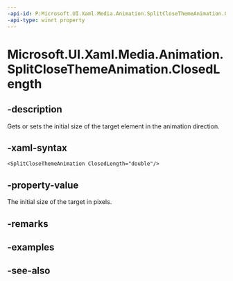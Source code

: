 ```yaml
---
-api-id: P:Microsoft.UI.Xaml.Media.Animation.SplitCloseThemeAnimation.ClosedLength
-api-type: winrt property
---
```


<!-- Property syntax
public double ClosedLength { get;  set; }
-->

# Microsoft.UI.Xaml.Media.Animation.SplitCloseThemeAnimation.ClosedLength

## -description
Gets or sets the initial size of the target element in the animation direction.

## -xaml-syntax
```xaml
<SplitCloseThemeAnimation ClosedLength="double"/>
```


## -property-value
The initial size of the target in pixels.

## -remarks

## -examples

## -see-also
